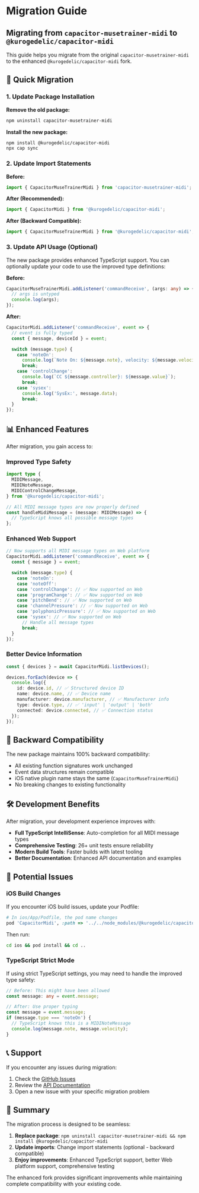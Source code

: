 # Migration Guide

## Migrating from `capacitor-musetrainer-midi` to `@kurogedelic/capacitor-midi`

This guide helps you migrate from the original `capacitor-musetrainer-midi` to the enhanced `@kurogedelic/capacitor-midi` fork.

## 🚀 Quick Migration

### 1. Update Package Installation

**Remove the old package:**

```bash
npm uninstall capacitor-musetrainer-midi
```

**Install the new package:**

```bash
npm install @kurogedelic/capacitor-midi
npx cap sync
```

### 2. Update Import Statements

**Before:**

```typescript
import { CapacitorMuseTrainerMidi } from 'capacitor-musetrainer-midi';
```

**After (Recommended):**

```typescript
import { CapacitorMidi } from '@kurogedelic/capacitor-midi';
```

**After (Backward Compatible):**

```typescript
import { CapacitorMuseTrainerMidi } from '@kurogedelic/capacitor-midi';
```

### 3. Update API Usage (Optional)

The new package provides enhanced TypeScript support. You can optionally update your code to use the improved type definitions:

**Before:**

```typescript
CapacitorMuseTrainerMidi.addListener('commandReceive', (args: any) => {
  // args is untyped
  console.log(args);
});
```

**After:**

```typescript
CapacitorMidi.addListener('commandReceive', event => {
  // event is fully typed
  const { message, deviceId } = event;

  switch (message.type) {
    case 'noteOn':
      console.log(`Note On: ${message.note}, velocity: ${message.velocity}`);
      break;
    case 'controlChange':
      console.log(`CC ${message.controller}: ${message.value}`);
      break;
    case 'sysex':
      console.log('SysEx:', message.data);
      break;
  }
});
```

## 📊 Enhanced Features

After migration, you gain access to:

### Improved Type Safety

```typescript
import type {
  MIDIMessage,
  MIDINoteMessage,
  MIDIControlChangeMessage,
} from '@kurogedelic/capacitor-midi';

// All MIDI message types are now properly defined
const handleMidiMessage = (message: MIDIMessage) => {
  // TypeScript knows all possible message types
};
```

### Enhanced Web Support

```typescript
// Now supports all MIDI message types on Web platform
CapacitorMidi.addListener('commandReceive', event => {
  const { message } = event;

  switch (message.type) {
    case 'noteOn':
    case 'noteOff':
    case 'controlChange': // ✅ Now supported on Web
    case 'programChange': // ✅ Now supported on Web
    case 'pitchBend': // ✅ Now supported on Web
    case 'channelPressure': // ✅ Now supported on Web
    case 'polyphonicPressure': // ✅ Now supported on Web
    case 'sysex': // ✅ Now supported on Web
      // Handle all message types
      break;
  }
});
```

### Better Device Information

```typescript
const { devices } = await CapacitorMidi.listDevices();

devices.forEach(device => {
  console.log({
    id: device.id, // ✅ Structured device ID
    name: device.name, // ✅ Device name
    manufacturer: device.manufacturer, // ✅ Manufacturer info
    type: device.type, // ✅ 'input' | 'output' | 'both'
    connected: device.connected, // ✅ Connection status
  });
});
```

## 🔄 Backward Compatibility

The new package maintains 100% backward compatibility:

- All existing function signatures work unchanged
- Event data structures remain compatible
- iOS native plugin name stays the same (`CapacitorMuseTrainerMidi`)
- No breaking changes to existing functionality

## 🛠️ Development Benefits

After migration, your development experience improves with:

- **Full TypeScript IntelliSense**: Auto-completion for all MIDI message types
- **Comprehensive Testing**: 26+ unit tests ensure reliability
- **Modern Build Tools**: Faster builds with latest tooling
- **Better Documentation**: Enhanced API documentation and examples

## 🚨 Potential Issues

### iOS Build Changes

If you encounter iOS build issues, update your Podfile:

```ruby
# In ios/App/Podfile, the pod name changes
pod 'CapacitorMidi', :path => '../../node_modules/@kurogedelic/capacitor-midi'
```

Then run:

```bash
cd ios && pod install && cd ..
```

### TypeScript Strict Mode

If using strict TypeScript settings, you may need to handle the improved type safety:

```typescript
// Before: This might have been allowed
const message: any = event.message;

// After: Use proper typing
const message = event.message;
if (message.type === 'noteOn') {
  // TypeScript knows this is a MIDINoteMessage
  console.log(message.note, message.velocity);
}
```

## 📞 Support

If you encounter any issues during migration:

1. Check the [GitHub Issues](https://github.com/kurogedelic/capacitor-midi/issues)
2. Review the [API Documentation](https://github.com/kurogedelic/capacitor-midi#api-documentation)
3. Open a new issue with your specific migration problem

## 🎯 Summary

The migration process is designed to be seamless:

1. **Replace package**: `npm uninstall capacitor-musetrainer-midi && npm install @kurogedelic/capacitor-midi`
2. **Update imports**: Change import statements (optional - backward compatible)
3. **Enjoy improvements**: Enhanced TypeScript support, better Web platform support, comprehensive testing

The enhanced fork provides significant improvements while maintaining complete compatibility with your existing code.
